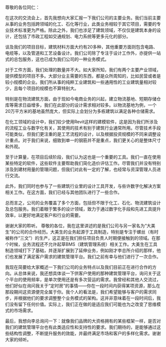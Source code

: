 尊敬的各位同仁：

在这次的交流会上，首先我想向大家汇报一下我们公司的主要业务。我们当前主要从事的业务包括跨领域的化工、石化等行业，此类业务相较于其它项目，需要的专业技术标准更为严格。除此之外，我们也涉足了建筑领域，不仅仅是建筑本身的设计，还包括了市政工程如交通规划、电力系统等更多元化的部分。

谈及我们的项目目标，建筑材料方面大约有20多种，其他重要方面则包含电路、电缆等，以及管道和工艺设备设计。我们公司除了专注于设计工作外，亦提供一站式的总包服务，这也已成为我们公司的一种业务模式。

对于工件方面，我们处理的数量并不大。如大家所知，我们有两个主要产业领域，提供模型的项目不多。大部分业主需要的东西，都是众所周知的，比如民营或者是较小规模的企业。我们所从事的纯粹工业建筑和一些通用性的工业建筑量相对较少，且每个项目的规模也不算特别大。

特别是在物流建筑方面，由于现如今电商业务的兴起，建立物流基地、短期存储仓库等需求日益增多，我们在此部分的设计需求相对较多。以物流基地为例，一个20万平方米的基地虽然庞大，但实际上会划分为多栋建筑以满足各种仓储需求。

在化工领域的设计中，我们较少使用Revit这样的建模软件，这是因为我们所涉及的流程工业与数字化有关，其使用的技术有别于建筑行业通常所用。尽管技术手段可能类似，但我们更注重的是工艺流程的设计，以及根据投资规模的不同来调整设计重点。对于我们来说，细致到单一的钢筋并不是重点，我们更关心的是整体尺寸和外观。

至于计算量，在项目后续阶段，我们认为这也是一个重要的工具。我们一直在使用某些特定的软件，这些软件主要帮助我们简化造价评估工作。尽管我们并没有特别涉及到建材用量的管理问题，但我们对此有一定的了解，也经常与资深管理人员进行交流。

此外，我们同时也参与了一些建筑行业里的设计工具开发，与些许数字化解决方案相关工作。在这方面，我们已经与其他团队进行了一些合作。

总而言之，公司的业务覆盖了多个方面，包括但不限于化工、石化、物流建筑设计及总包服务。我们着眼于繁多的设计领域，致力于通过数字化手段和先进工具提升效率，以更好地满足客户和行业的需要。

谢谢大家的聆听。
尊敬的各位，我在这里讲述的是我们公司与另一家名为“大美生”的公司的合作经历。大美生的业务起源于工具制造，特别是专注于螺丝（有时被称作“三文”）的生产，这正是在我们担任项目负责人时期便接触到的领域。在那个时候，业务流程还不允许起草BMS（建筑管理系统）相关工作。大美生在工具制造领域打下了基础，并逐渐扩展到了延伸业务，例如刚才李总所介绍的那样，他们也发展了满足客户需求的建筑管理平台。我们之前有幸与他们进行了一次合作。

我现在简要给大家概述一下我们公司的业务特点以及我们目前正在进行合作的方向。从总体来说，我还想具体谈一下供客户使用的那种建筑管理平台，询问关于这个平台的使用频率，是单次使用还是有多次营运的需求。我曾经和其他人交流过，他们好似在询问我关于“定时房”的事情——你在一段时间内获得某项资源，那么在那段期间这资源便完全属于你。我个人的看法是，我们希望能够与客户的需求同步，并根据他们的要求调整整个业务模式的架构。这并非意味着在一段时间后，我们没有留下任何价值。实际上，我们正在做的是适应我们可能也为之改变了思维模式的市场需求。

最后，我想向李总询问一下：就像我们品牌的大资格拥有的某些框架一样，是否对我们的建筑管理平台也有此类适应性和支持性的要求。我们期待的，是能够通过这些结构性调整，不断提升服务的效能，并最终满足市场和客户的多样化需求。谢谢大家的倾听。
